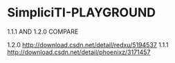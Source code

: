 SimpliciTI-PLAYGROUND
=====================

1.1.1 AND 1.2.0 COMPARE


1.2.0
http://download.csdn.net/detail/redxu/5194537
1.1.1
http://download.csdn.net/detail/phoenixz/3171457
